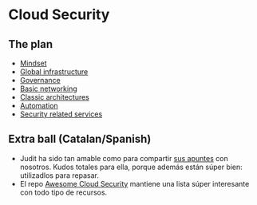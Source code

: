 # Cloud Security

## The plan

* [Mindset](00-Mindset)
* [Global infrastructure](01-AWS)
* [Governance](02-IAM)
* [Basic networking](03-Networking)
* [Classic architectures](04-Classic)
* [Automation](05-Automation)
* [Security related services](06-SecurityServices)

## Extra ball (Catalan/Spanish)

* Judit ha sido tan amable como para compartir [sus apuntes](A0-ApuntsJudit) con nosotros. Kudos totales para ella, porque además están súper bien: utilizadlos para repasar.
* El repo [Awesome Cloud Security](https://github.com/Funkmyster/awesome-cloud-security) mantiene una lista súper interesante con todo tipo de recursos.
